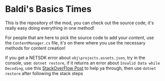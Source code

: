 # Baldi's Basics Times
This is the repository of the mod, you can check out the source code, it's really easy doing everything in one method!

For people that are here to pick the source code to add your _content_, use the ``ContentManager.cs`` file, it's on there where you use the necessary methods for content creation!

If you get a NETSDK error about ``obj\projects.assets.json``, try in the console, use: ``dotnet restore``, if it returns an error about ``Invalid Data while Decoding``, use this [StackOverFlow Post](https://stackoverflow.com/questions/55807079/i-found-invalid-data-while-decoding-error-updating-nuget-packages) to help ya through, then use ``dotnet restore`` after following the stack steps
